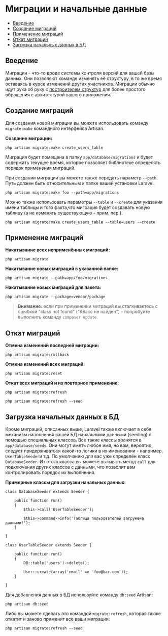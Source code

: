 # Миграции и начальные данные

- [Введение](#introduction)
- [Создание миграций](#creating-migrations)
- [Применение миграций](#running-migrations)
- [Откат миграций](#rolling-back-migrations)
- [Загрузка начальных данных в БД](#database-seeding)

<a name="introduction"></a>
## Введение

Миграции - что-то вроде системы контроля версий для вашей базы данных. Они позволяют команде изменять её структуру, в то же время оставаясь в курсе изменений других участников. Миграции обычно идут рука об руку с [построителем структур](/docs/schema)  для более простого обращения с архитектурой вашего приложения.

<a name="creating-migrations"></a>
## Создание миграций

Для создания новой миграции вы можете использовать команду `migrate:make` командного интерфейса Artisan.

**Создание миграции:**

	php artisan migrate:make create_users_table

Миграция будет помещена в папку `app/database/migrations` и будет содержать текущее время, которое позволяет библиотеке определять порядок применения миграций.

При создании миграции вы можете также передать параметр `--path`. Путь должен быть относительным к папке вашей установки Laravel.

	php artisan migrate:make foo --path=app/migrations

Можно также использовать параметры `--table` и `--create` для указания имени таблицы и того факта,что миграция будет создавать новую таблицу (а не изменять существующую - прим. пер.).

	php artisan migrate:make create_users_table --table=users --create

<a name="running-migrations"></a>
## Применение миграций

**Накатывание всех неприменённых миграций:**

	php artisan migrate

**Накатывание новых миграций в указанной папке:**

	php artisan migrate --path=app/foo/migrations

**Накатывание новых миграций для пакета:**

	php artisan migrate --package=vendor/package

> **Внимание:** если при применении миграций вы сталкиваетесь с ошибкой "class not found" ("Класс не найден") - попробуйте выполнить команду `composer update`.

<a name="rolling-back-migrations"></a>
## Откат миграций

**Отмена изменений последней миграции:**

	php artisan migrate:rollback

**Отмена изменений всех миграций:**

	php artisan migrate:reset

**Откат всех миграций и их повторное применение:**

	php artisan migrate:refresh

	php artisan migrate:refresh --seed

<a name="database-seeding"></a>
## Загрузка начальных данных в БД

Кроме миграций, описанных выше, Laravel также включает в себя механизм наполнения вашей БД начальными данными (seeding) с помощью специальных классов. Все такие классы хранятся в `app/database/seeds`. Они могут иметь любое имя, но вам, вероятно, следует придерживаться какой-то логики в их именовании - например, `UserTableSeeder`и т.д. По умолчанию для вас уже определён класс `DatabaseSeeder`. Из этого класса вы можете вызывать метод `call` для подключения других классов с данными, что позволит вам контролировать порядок их выполнения.

**Примерные классы для загрузки начальных данных:**

	class DatabaseSeeder extends Seeder {

		public function run()
		{
			$this->call('UserTableSeeder');

			$this->command->info('Таблица пользователей загружена данными!');
		}

	}

	class UserTableSeeder extends Seeder {

		public function run()
		{
			DB::table('users')->delete();

			User::create(array('email' => 'foo@bar.com'));
		}

	}

Для добавления данных в БД используйте команду `db:seed` Artisan:

	php artisan db:seed

Либо вы можете сделать это командой `migrate:refresh`, которая также откатит и заново применит все ваши миграции:

	php artisan migrate:refresh --seed
